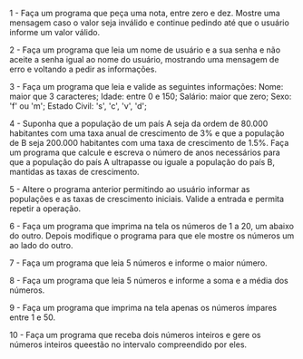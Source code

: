 1 - Faça um programa que peça uma nota, entre zero e dez. Mostre uma mensagem caso
o valor seja inválido e continue pedindo até que o usuário informe um valor válido.

2 - Faça um programa que leia um nome de usuário e a sua senha e não aceite a senha
igual ao nome do usuário, mostrando uma mensagem de erro e voltando a pedir as
informações.

3 - Faça um programa que leia e valide as seguintes informações:
Nome: maior que 3 caracteres;
Idade: entre 0 e 150;
Salário: maior que zero;
Sexo: 'f' ou 'm';
Estado Civil: 's', 'c', 'v', 'd';

4 - Suponha que a população de um país A seja da ordem de 80.000 habitantes com uma
taxa anual de crescimento de 3% e que a população de B seja 200.000 habitantes com uma taxa
de crescimento de 1.5%. Faça um programa que calcule e escreva o número de anos
necessários para que a população do país A ultrapasse ou iguale a população do país B,
mantidas as taxas de crescimento.

5 - Altere o programa anterior permitindo ao usuário informar as populações e as taxas de
crescimento iniciais. Valide a entrada e permita repetir a operação.

6 - Faça um programa que imprima na tela os números de 1 a 20, um abaixo do outro.
Depois modifique o programa para que ele mostre os números um ao lado do outro.

7 - Faça um programa que leia 5 números e informe o maior número. 

8 - Faça um programa que leia 5 números e informe a soma e a média dos números.

9 - Faça um programa que imprima na tela apenas os números ímpares entre 1 e 50.

10 - Faça um programa que receba dois números inteiros e gere os números inteiros queestão no intervalo compreendido por eles.
